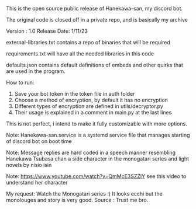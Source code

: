 This is the open source public release of Hanekawa-san, my discord bot.

The original code is closed off in a private repo, and is basically my archive

Version : 1.0
Release Date: 1/11/23

external-libraries.txt contains a repo of binaries that will be required

requirements.txt will have all the needed libraries in this code

defaults.json contains default definitions of embeds and other quirks that
are used in the program.

How to run:

1. Save your bot token in the token file in auth folder
2. Choose a method of encryption, by default it has no encryption
3. Different types of encryption are defined in utils/decryptor.py
4. Their usage is explained in a comment in main.py at the last lines

This is not perfect, i intend to make it fully customizable with more options.

Note: Hanekawa-san.service is a systemd service file that manages starting of discord bot on boot time

Note: Message replies are hard coded in a speech manner resembling Hanekawa Tsubasa chan
a side character in the monogatari series and light novels by nisio isin

Note: https://www.youtube.com/watch?v=QmMcE3SZZlY see this video to understand her character

My request: Watch the Monogatari series :) It looks ecchi but the monolouges
and story is very good. Source : Trust me bro.
